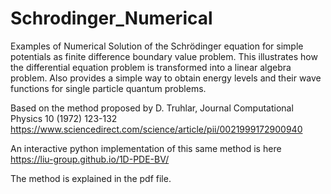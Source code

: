 # Schrodinger_Numerical
Examples of Numerical Solution of the Schrödinger equation for simple potentials as finite difference boundary value problem.
This illustrates how the differential equation problem is transformed into a linear algebra problem.
Also provides a simple way to obtain energy levels and their wave functions for single particle quantum problems.

Based on the method proposed by D. Truhlar, Journal Computational Physics 10 (1972) 123-132
https://www.sciencedirect.com/science/article/pii/0021999172900940 

An interactive python implementation of this same method is here
https://liu-group.github.io/1D-PDE-BV/

The method is explained in the pdf file.


